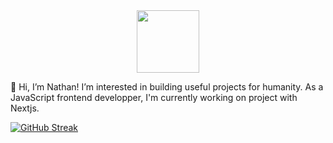 <div id="header" align="center">
  <img src="https://media.giphy.com/media/M9gbBd9nbDrOTu1Mqx/giphy.gif" width="100"/>
</div>

👋 Hi, I’m Nathan!
I’m interested in building useful projects for humanity.
As a JavaScript frontend developper, I'm currently working on project with Nextjs.

[![GitHub Streak](https://github-readme-streak-stats.herokuapp.com?user=nathansavari)](https://git.io/streak-stats)



<!---
nthsvr/nathansavari is a ✨ special ✨ repository because its `README.md` (this file) appears on your GitHub profile.
You can click the Preview link to take a look at your changes.
--->
